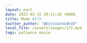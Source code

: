 ```yaml
---
layout: post
date: 2022-02-15 20:13:10 +0000.
title: Meme #172
twitter_author: "@bitcoinnode16"
local_file: /assets/images/172.mp4
tags: patience movie
---
```

